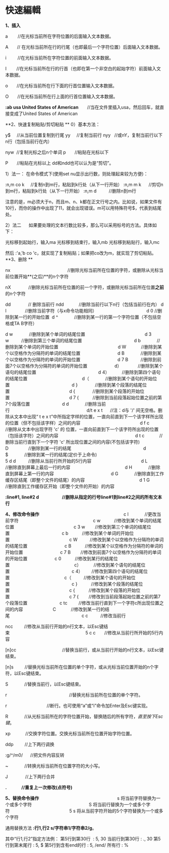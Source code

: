 # 快速編輯

**1、插入**

a        //在光标当前所在字符位置的后面输入文本数据。

A       // 在光标当前所在行的行尾（也即最后一个字符位置）后面输入文本数据。

i         //在光标当前所在字符位置的前面输入文本数据。

I        //在光标当前所在行的行首（也即在第一个非空白的起始字符）前面输入文本数据。

o       //在光标当前所在行下面的行首位置输入文本数据。

O       //在光标当前所在行上面的行首位置输入文本数据。

**:ab usa United States of American**       //当在文件里插入usa，然后回车，就直接变成了United States of American

**2、快速复制粘贴/剪切粘贴
**
0）基本方法：

y$     //从当前位置复制到行尾
yy     //复制当前行
nyy   //或nY，复制当前行以下n行（包括当前行在内）

nyw  //复制光标之后n个单词
p       //粘贴在光标以下

P       //粘贴在光标以上
dd和ndd也可以认为是“剪切”。

1）法一：
在命令模式下(使用set nu显示出行数，则处理起来较为方便)：

:n,m co k     //复制n到m行，粘贴到k行处（从下一行开始）
:n,m m k      //剪切n到m行，粘贴到k行处（从下一行开始）
:n,m d          //删除n到m行

注意的是，m必须大于n，而且m、n、k都在正文行号之内。比如说，如果文件有10行，而你的操作中出现了11，就会出现错误。m可以用特殊符号$，代表到结尾处。

2）法二
     如果要处理的文本行数比较多，那么可以采用标号的方法。具体如下：

光标移到起始行，输入ma
光标移到结束行，输入mb
光标移到粘贴行，输入mc

然后 :'a,'b co 'c，就实现了复制粘贴；如果把co改为m，就实现了剪切粘贴。
**3、删除
**

nx                                              //删除光标当前所在位置的字符，或删除从光标当前位置开始**(之后)**的n个字符

nX              //删除光标当前所在位置的前一个字符，或删除光标当前所在位置**之前**的n个字符

dd              // 删除当前行
ndd            //删除当前行以下n行（包括当前行在内）
d l               //删除当前字符（与x命令功能相同）                                       
d 0 //删除到某一行的开始位置 
d ^             //删除到某一行的第一个字符位置（不包括空格或TA B字符）              

d w             //删除到某个单词的结尾位置                                               
d 3 w          //删除到第三个单词的结尾位置                                         
d b             //删除到某个单词的开始位置                                               
d W            //删除到某个以空格作为分隔符的单词的结尾位置                             
d B             //删除到某个以空格作为分隔符的单词的开始位置                             
d 7 B          //删除到前面7个以空格作为分隔符的单词的开始位置                     
d）             //删除到某个语句的结尾位置                                                 
d 4）          //删除到第四个语句的结尾位置                                           
d（             //删除到某个语句的开始位置                                                 
d }              //删除到某个段落的结尾位置                                               
d {              //删除到某个段落的开始位置                                               
d 7 {           //删除到当前段落起始位置之前的第7个段落位置                         
d d             //删除当前行                                                             
d/t e x t      //注：d与 '/' 间无空格。删除从文本中出现“ t e x t”中所指定字样的位置，一直向前直到下一个该字样所出现的位置（但不包括该字样）之间的内容                                               
d f c            //删除从文本中出现字符 'c' 的 位置，一直向前直到下一个该字符所出现的位置（包括该字符）之间的内容                                                             
d t c            //删除当前行直到下一个字符 'c' 所出现位置之间的内容(不包括该字符)                 
D                //删除到某一行的结尾                                                         
d $             //删除到某一行的结尾(定价于上命令)                                                     
5 d d          //删除从当前行所开始的5行内容                                       
d L              //删除直到屏幕上最后一行的内容                                           
d H             //删除直到屏幕上第一行的内容                                             
d G             //删除直到工作缓存区结尾（即整个文件的结尾）的内容                                           
d 1 G          //删除直到工作缓存区开始（即整个文件的开始）的内容

**:line#1, line#2 d                      //删除从指定的行号line#1到line#2之间的所有文本行**

**4、修改命令操作**                                                                   
c l             //更改当前字符                                                           
c w           //修改到某个单词的结尾位置                                               
c 3 w        //修改到第三个单词的结尾位置                                         
c b           //修改到某个单词的开始位置                                               
c W          //修改到某个以空格作为分隔符的单词的结尾位置                             
c B           //修改到某个以空格作为分隔符的单词的开始位置                             
c 7 B        //修改到前面7个以空格作为分隔符的单词的开始位置                     
c 0           //修改到某行的结尾位置                                                   
c）          //修改到某个语句的结尾位置                                                 
c 4）       //修改到第四个语句的结尾位置                                           
c（          //修改到某个语句的开始位置                                                 
c }           //修改到某个段落的结尾位置                                               
c {           //修改到某个段落的开始位置                                               
c 7 {        //修改到当前段落起始位置之前的第7个段落位置                         
c tc         //修改当前行直到下一个字符c所出现位置之间的内容                       
C            //修改到某一行的结尾                                                         
c c          //修改当前行

ncc         //修改从当前行开始的n行文本，以Esc键结束                                                            
5 c c       //修改从当前行所开始的5行内容                             

\[n\]cc                                     //替换当前行，或从当前行开始的n行文本，以Esc键结束。

\[n\]s         //替换光标当前所在位置的单个字符，或从光标当前位置开始的n个字符，以Esc键结束。

S             //替换当前行，以Esc键结束。

r                                                  //替换光标当前所在位置的单个字符。

r<Enter>                                //断行。也可使用“a”或“i”命令加Enter及Esc键实现。

R             //从光标当前所在的字符位置开始，替换随后的所有字符，_直至按下Esc键_。

xp            //交换字符位置。交换光标当前所在位置开始字符位置。

ddp         //上下两行调换

:g/^/m0/      //把文件内容反转

~             //转换光标当前所在位置字符的大小写。

J              //上下两行合并

**.              //重复上一次修改(点符号)**     

**5、替换命令操作**                                                              
s 将当前字符替换为一个或多个字符                                             
S 将当前行替换为一个或多个字符                                               
5 s 将从当前字符开始的5个字符替换为一个或多个字符                        

通用替换方法 **:行1,行2 s/字符串1/字符串2/g**。

其中“行1,行2”指定方法例：
第5行到第30行  : 5, 30
当前行到第30行 : ., 30
第5行到第末尾行 : 5, $
第5行到含有end的行 : 5, /end/
所有行 : %
